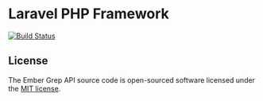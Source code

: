 # Laravel PHP Framework

[![Build Status](https://travis-ci.org/EmberGrep/eg-api.svg?branch=master)](https://travis-ci.org/EmberGrep/eg-api)

## License

The Ember Grep API source code is open-sourced software licensed under the [MIT license](http://opensource.org/licenses/MIT).
